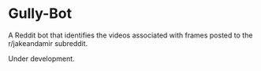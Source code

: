 # Gully-Bot #

A Reddit bot that identifies the videos associated with frames posted to the
r/jakeandamir subreddit.

Under development.
